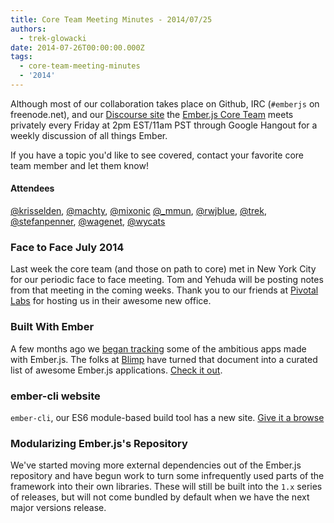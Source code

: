 ```yaml
---
title: Core Team Meeting Minutes - 2014/07/25
authors:
  - trek-glowacki
date: 2014-07-26T00:00:00.000Z
tags:
  - core-team-meeting-minutes
  - '2014'
---
```



Although most of our collaboration takes place on Github, IRC
(`#emberjs` on freenode.net), and our [Discourse site](http://discuss.emberjs.com/)
the [Ember.js Core Team](/team) meets privately every
Friday at 2pm EST/11am PST through Google Hangout for a weekly
discussion of all things Ember.

If you have a topic you'd like to see covered, contact your favorite
core team member and let them know!

#### Attendees

<!--   [@ebryn](https://twitter.com/ebryn),
  [@krisselden](https://twitter.com/krisselden),
  [@machty](https://twitter.com/machty),
  [@mixonic](https://twitter.com/mixonic)
  [@_mmun](https://twitter.com/_mmun),
  [@rwjblue](https://twitter.com/rwjblue),
  [@trek](https://twitter.com/trek),
  [@stefanpenner](https://twitter.com/stefanpenner),
  [@wagenet](https://twitter.com/wagenet),
  [@tomdale](https://twitter.com/tomdale),
  [@wifelette](https://twitter.com/wifelette),
  [@wycats](https://twitter.com/wycats) -->

[@krisselden](https://twitter.com/krisselden),
[@machty](https://twitter.com/machty),
[@mixonic](https://twitter.com/mixonic)
[@_mmun](https://twitter.com/_mmun),
[@rwjblue](https://twitter.com/rwjblue),
[@trek](https://twitter.com/trek),
[@stefanpenner](https://twitter.com/stefanpenner),
[@wagenet](https://twitter.com/wagenet),
[@wycats](https://twitter.com/wycats)

### Face to Face July 2014

Last week the core team (and those on path to core) met in New York City for
our periodic face to face meeting. Tom and Yehuda will be posting notes from
that meeting in the coming weeks. Thank you to our friends at [Pivotal
Labs](http://pivotallabs.com/) for hosting us in their awesome new office.

### Built With Ember

A few months ago we [began tracking](https://docs.google.com/document/d/1ZWYq3gwkPTzUiyqr4x_asSj8wIgfvg8XyLmU3Yx_FPE/edit) some of the ambitious apps made
with Ember.js. The folks at [Blimp](http://www.getblimp.com/) have turned that
document into a curated list of awesome Ember.js applications. [Check it
out](http://builtwithember.io/).

### ember-cli website

`ember-cli`, our ES6 module-based build tool has a new site. [Give it a
browse](http://www.ember-cli.com/)

### Modularizing Ember.js's Repository

We've started moving more external dependencies out of the Ember.js repository
and have begun work to turn some infrequently used parts of the framework into
their own libraries. These will still be built into the `1.x` series of
releases, but will not come bundled by default when we have the next major
versions release.
